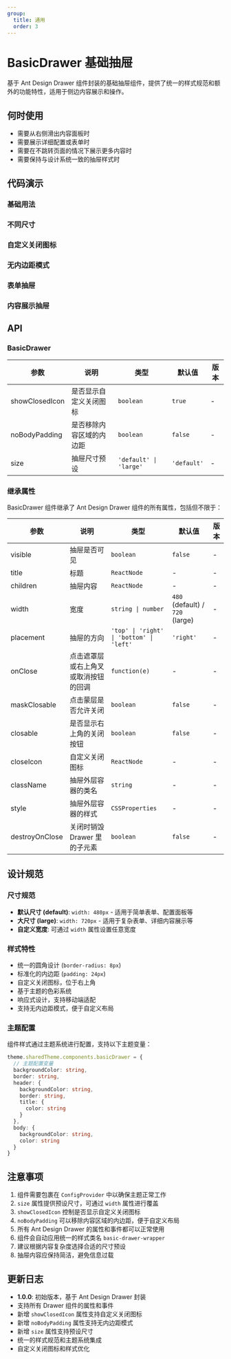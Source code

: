 ```yaml
---
group:
  title: 通用
  order: 3
---
```


# BasicDrawer 基础抽屉

基于 Ant Design Drawer 组件封装的基础抽屉组件，提供了统一的样式规范和额外的功能特性，适用于侧边内容展示和操作。

## 何时使用

- 需要从右侧滑出内容面板时
- 需要展示详细配置或表单时
- 需要在不跳转页面的情况下展示更多内容时
- 需要保持与设计系统一致的抽屉样式时

## 代码演示

### 基础用法

<code src="./demo/basic.tsx"></code>

### 不同尺寸

<code src="./demo/sizes.tsx"></code>

### 自定义关闭图标

<code src="./demo/customCloseIcon.tsx"></code>

### 无内边距模式

<code src="./demo/noPadding.tsx"></code>

### 表单抽屉

<code src="./demo/form.tsx"></code>

### 内容展示抽屉

<code src="./demo/content.tsx"></code>

## API

### BasicDrawer

| 参数 | 说明 | 类型 | 默认值 | 版本 |
| --- | --- | --- | --- | --- |
| showClosedIcon | 是否显示自定义关闭图标 | `boolean` | `true` | - |
| noBodyPadding | 是否移除内容区域的内边距 | `boolean` | `false` | - |
| size | 抽屉尺寸预设 | `'default' \| 'large'` | `'default'` | - |

### 继承属性

BasicDrawer 组件继承了 Ant Design Drawer 组件的所有属性，包括但不限于：

| 参数 | 说明 | 类型 | 默认值 | 版本 |
| --- | --- | --- | --- | --- |
| visible | 抽屉是否可见 | `boolean` | `false` | - |
| title | 标题 | `ReactNode` | - | - |
| children | 抽屉内容 | `ReactNode` | - | - |
| width | 宽度 | `string \| number` | `480` (default) / `720` (large) | - |
| placement | 抽屉的方向 | `'top' \| 'right' \| 'bottom' \| 'left'` | `'right'` | - |
| onClose | 点击遮罩层或右上角叉或取消按钮的回调 | `function(e)` | - | - |
| maskClosable | 点击蒙层是否允许关闭 | `boolean` | `false` | - |
| closable | 是否显示右上角的关闭按钮 | `boolean` | `false` | - |
| closeIcon | 自定义关闭图标 | `ReactNode` | - | - |
| className | 抽屉外层容器的类名 | `string` | - | - |
| style | 抽屉外层容器的样式 | `CSSProperties` | - | - |
| destroyOnClose | 关闭时销毁 Drawer 里的子元素 | `boolean` | `false` | - |

## 设计规范

### 尺寸规范

- **默认尺寸 (default)**: `width: 480px` - 适用于简单表单、配置面板等
- **大尺寸 (large)**: `width: 720px` - 适用于复杂表单、详细内容展示等
- **自定义宽度**: 可通过 `width` 属性设置任意宽度

### 样式特性

- 统一的圆角设计 (`border-radius: 8px`)
- 标准化的内边距 (`padding: 24px`)
- 自定义关闭图标，位于右上角
- 基于主题的色彩系统
- 响应式设计，支持移动端适配
- 支持无内边距模式，便于自定义布局

### 主题配置

组件样式通过主题系统进行配置，支持以下主题变量：

```typescript
theme.sharedTheme.components.basicDrawer = {
  // 主题配置变量
  backgroundColor: string,
  border: string,
  header: {
    backgroundColor: string,
    border: string,
    title: {
      color: string
    }
  },
  body: {
    backgroundColor: string,
    color: string
  }
}
```

## 注意事项

1. 组件需要包裹在 `ConfigProvider` 中以确保主题正常工作
2. `size` 属性提供预设尺寸，可通过 `width` 属性进行覆盖
3. `showClosedIcon` 控制是否显示自定义关闭图标
4. `noBodyPadding` 可以移除内容区域的内边距，便于自定义布局
5. 所有 Ant Design Drawer 的属性和事件都可以正常使用
6. 组件会自动应用统一的样式类名 `basic-drawer-wrapper`
7. 建议根据内容复杂度选择合适的尺寸预设
8. 抽屉内容应保持简洁，避免信息过载

## 更新日志

- **1.0.0**: 初始版本，基于 Ant Design Drawer 封装
- 支持所有 Drawer 组件的属性和事件
- 新增 `showClosedIcon` 属性支持自定义关闭图标
- 新增 `noBodyPadding` 属性支持无内边距模式
- 新增 `size` 属性支持预设尺寸
- 统一的样式规范和主题系统集成
- 自定义关闭图标和样式优化
